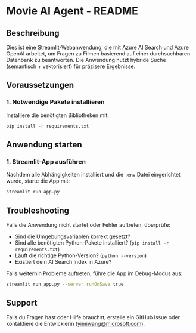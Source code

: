 # Movie AI Agent - README

## Beschreibung
Dies ist eine Streamlit-Webanwendung, die mit Azure AI Search und Azure OpenAI arbeitet, um Fragen zu Filmen basierend auf einer durchsuchbaren Datenbank zu beantworten. Die Anwendung nutzt hybride Suche (semantisch + vektorisiert) für präzisere Ergebnisse.

## Voraussetzungen

### 1. Notwendige Pakete installieren
Installiere die benötigten Bibliotheken mit:

```bash
pip install -r requirements.txt
```

## Anwendung starten

### 1. Streamlit-App ausführen
Nachdem alle Abhängigkeiten installiert und die `.env` Datei eingerichtet wurde, starte die App mit:

```bash
streamlit run app.py
```

## Troubleshooting

Falls die Anwendung nicht startet oder Fehler auftreten, überprüfe:

- Sind die Umgebungsvariablen korrekt gesetzt?
- Sind alle benötigten Python-Pakete installiert? (`pip install -r requirements.txt`)
- Läuft die richtige Python-Version? (`python --version`)
- Existiert dein AI Search Index in Azure?

Falls weiterhin Probleme auftreten, führe die App im Debug-Modus aus:

```bash
streamlit run app.py --server.runOnSave true
```

## Support

Falls du Fragen hast oder Hilfe brauchst, erstelle ein GitHub Issue oder kontaktiere die Entwicklerin (yimiwang@microsoft.com).
